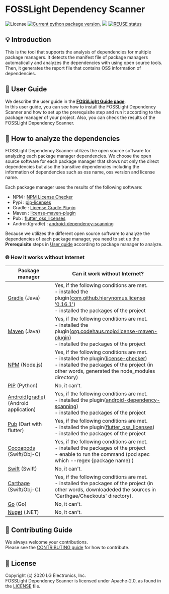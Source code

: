 <!--
Copyright (c) 2021 LG Electronics
SPDX-License-Identifier: Apache-2.0
 -->
# FOSSLight Dependency Scanner

<img src="https://img.shields.io/pypi/l/fosslight_dependency" alt="License" /> <a href="https://pypi.org/project/fosslight-dependency/"><img src="https://img.shields.io/pypi/v/fosslight_dependency" alt="Current python package version." /></a> <img src="https://img.shields.io/pypi/pyversions/fosslight_dependency" /> [![REUSE status](https://api.reuse.software/badge/github.com/fosslight/fosslight_dependency_scanner)](https://api.reuse.software/info/github.com/fosslight/fosslight_dependency_scanner)


## 💡 Introduction

This is the tool that supports the analysis of dependencies for multiple package managers. It detects the manifest file of package managers automatically and analyzes the dependencies with using open source tools. Then, it generates the report file that contains OSS information of dependencies.


## 📖 User Guide

We describe the user guide in the [**FOSSLight Guide page**](https://fosslight.org/fosslight-guide-en/scanner/3_dependency.html).  
In this user guide, you can see how to install the FOSSLight Dependency Scanner and how to set up the prerequisite step and run it according to the package manager of your project. Also, you can check the results of the FOSSLight Dependency Scanner.


## 🧐 How to analyze the dependencies

FOSSLight Dependency Scanner utilizes the open source software for analyzing each package manager dependencies. We choose the open source software for each package manager that shows not only the direct dependencies but also the transitive dependencies including the information of dependencies such as oss name, oss version and license name.

Each package manager uses the results of the following software:

- NPM : [NPM License Checker](https://github.com/davglass/license-checker)
- Pypi : [pip-licenses](https://github.com/raimon49/pip-licenses)
- Gradle : [License Gradle Plugin](https://github.com/hierynomus/license-gradle-plugin)
- Maven : [license-maven-plugin](https://github.com/mojohaus/license-maven-plugin)
- Pub : [flutter_oss_licenses](https://github.com/espresso3389/flutter_oss_licenses)
- Android(gradle) : [android-dependency-scanning](https://github.com/fosslight/android-dependency-scanning)

Because we utilizes the different open source software to analyze the dependencies of each package manager, you need to set up the **Prerequisite** steps in [User guide](https://fosslight.org/fosslight-guide-en/scanner/3_dependency.html#-prerequisite) according to package manager to analyze.


### 🌐 How it works without Internet
| Package manager | Can it work without Internet?             |
|-----------------|-------------------------------------------|
| [Gradle](https://gradle.org/) (Java)          | Yes, if the following conditions are met. <br /> - installed the plugin([com.github.hierynomus.license '0.16.1'](https://plugins.gradle.org/plugin/com.github.hierynomus.license/0.16.1)) <br /> - installed the packages of the project |
| [Maven](http://maven.apache.org/) (Java)           | Yes, if the following conditions are met. <br /> - installed the plugin([org.codehaus.mojo:license-maven-plugin](https://search.maven.org/artifact/org.codehaus.mojo/license-maven-plugin/2.0.0/)) <br /> - installed the packages of the project |
| [NPM](https://www.npmjs.com/) (Node.js)             | Yes, if the following conditions are met. <br /> - installed the plugin([license-checker](https://www.npmjs.com/package/license-checker)) <br /> - installed the packages of the project (in other words, generated the node_modules directory) |
| [PIP](https://pip.pypa.io/) (Python)             | No, it can't.                              |
| [Android(gradle)](https://gradle.org/) (Android application)       | Yes, if the following conditions are met. <br /> - installed the plugin([android-dependency-scanning](https://search.maven.org/artifact/org.fosslight/android-dependency-scanning/1.0.0/jar)) <br /> - installed the packages of the project |
| [Pub](https://pub.dev/) (Dart with flutter)             | Yes, if the following conditions are met. <br /> - installed the plugin([flutter_oss_licenses](https://pub.dev/packages/flutter_oss_licenses)) <br /> - installed the packages of the project |
| [Cocoapods](https://cocoapods.org/) (Swift/Obj-C)       | Yes, if the following conditions are met. <br /> - installed the packages of the project <br /> - enable to run the command (pod spec which --regex {package name} ) |
| [Swift](https://swift.org/package-manager/) (Swift)           | No, it can't.                              |
| [Carthage](https://github.com/Carthage/Carthage) (Swift/Obj-C)        | Yes, if the following conditions are met. <br /> - installed the packages of the project (in other words, downloadeded the sources in 'Carthgae/Checkouts' directory). |
| [Go](https://pkg.go.dev/) (Go)              | No, it can't.                              |
| [Nuget](https://www.nuget.org/) (.NET)      | No, it can't.                              |


## 👏 Contributing Guide

We always welcome your contributions.  
Please see the [CONTRIBUTING guide](https://github.com/fosslight/fosslight_dependency_scanner/blob/main/CONTRIBUTING.md) for how to contribute.


## 📄 License

Copyright (c) 2020 LG Electronics, Inc.  
FOSSLight Dependency Scanner is licensed under Apache-2.0, as found in the [LICENSE](https://github.com/fosslight/fosslight_dependency_scanner/blob/main/LICENSE) file.
